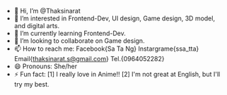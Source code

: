 - 👋 Hi, I’m @Thaksinarat
- 👀 I’m interested in Frontend-Dev, UI design, Game design, 3D model, and digital arts.
- 🌱 I’m currently learning Frontend-Dev.
- 💞️ I’m looking to collaborate on Game design.
- 📫 How to reach me: Facebook{Sa Ta Ng} Instargrame{ssa_tta} Email{thaksinarat.s@gmail.com} Tel.{0964052282}
- 😄 Pronouns: She/her
- ⚡ Fun fact: [1] I really love in Anime!! [2] I'm not great at English, but I'll try my best.

<!---
Thaksinarat/Thaksinarat is a ✨ special ✨ repository because its `README.md` (this file) appears on your GitHub profile.
You can click the Preview link to take a look at your changes.
--->
